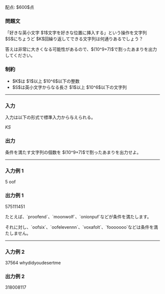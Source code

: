 
<div>

<span>

<span>

<p>
配点: $600$点
</p>

<div>

<section>

### **問題文**

<p>
「好きな英小文字 $1$文字を好きな位置に挿入する」という操作を文字列 $S$にちょうど $K$回繰り返してできる文字列は何通りあるでしょう？
</p>

<p>
答えは非常に大きくなる可能性があるので、$(10^9+7)$で割ったあまりを出力してください。
</p>

</section>

</div>

<div>

<section>

### **制約**

<ul>

<li>
$K$は $1$以上 $10^6$以下の整数
</li>

<li>
$S$は英小文字からなる長さ $1$以上 $10^6$以下の文字列
</li>

</ul>

</section>

</div>

---

<div>

<div>

<section>

### **入力**

<p>
入力は以下の形式で標準入力から与えられる。
</p>

<div>

$K$$S$
</div>

</section>

</div>

<div>

<section>

### **出力**

<p>
条件を満たす文字列の個数を $(10^9+7)$で割ったあまりを出力せよ。
</p>

</section>

</div>

</div>

---

<div>

<section>

### **入力例 1**

<div>

5
oof

</div>

</section>

</div>

<div>

<section>

### **出力例 1**

<div>

575111451

</div>

<p>
たとえば、`proofend`、`moonwolf`、`onionpuf`などが条件を満たします。
</p>

<p>
それに対し、`oofsix`、`oofelevennn`、`voxafolt`、`fooooooo`などは条件を満たしません。
</p>

</section>

</div>

---

<div>

<section>

### **入力例 2**

<div>

37564
whydidyoudesertme

</div>

</section>

</div>

<div>

<section>

### **出力例 2**

<div>

318008117

</div>

</section>

</div>

</span>

</span>

</div>
